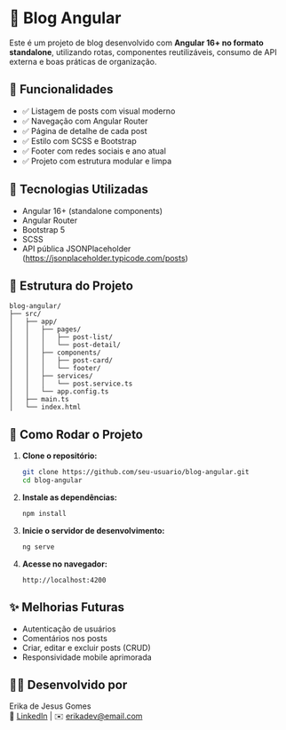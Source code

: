 # 📝 Blog Angular

Este é um projeto de blog desenvolvido com **Angular 16+ no formato standalone**, utilizando rotas, componentes reutilizáveis, consumo de API externa e boas práticas de organização.

## 📌 Funcionalidades

- ✅ Listagem de posts com visual moderno
- ✅ Navegação com Angular Router
- ✅ Página de detalhe de cada post
- ✅ Estilo com SCSS e Bootstrap
- ✅ Footer com redes sociais e ano atual
- ✅ Projeto com estrutura modular e limpa

## 🚀 Tecnologias Utilizadas

- Angular 16+ (standalone components)
- Angular Router
- Bootstrap 5
- SCSS
- API pública JSONPlaceholder (https://jsonplaceholder.typicode.com/posts)

## 🧱 Estrutura do Projeto

```
blog-angular/
├── src/
│   ├── app/
│   │   ├── pages/
│   │   │   ├── post-list/
│   │   │   └── post-detail/
│   │   ├── components/
│   │   │   ├── post-card/
│   │   │   └── footer/
│   │   ├── services/
│   │   │   └── post.service.ts
│   │   └── app.config.ts
│   ├── main.ts
│   └── index.html
```

## 🔧 Como Rodar o Projeto

1. **Clone o repositório:**
   ```bash
   git clone https://github.com/seu-usuario/blog-angular.git
   cd blog-angular
   ```

2. **Instale as dependências:**
   ```bash
   npm install
   ```

3. **Inicie o servidor de desenvolvimento:**
   ```bash
   ng serve
   ```

4. **Acesse no navegador:**
   ```
   http://localhost:4200
   ```

## ✨ Melhorias Futuras

- Autenticação de usuários
- Comentários nos posts
- Criar, editar e excluir posts (CRUD)
- Responsividade mobile aprimorada

## 👩‍💻 Desenvolvido por

Erika de Jesus Gomes  
🔗 [LinkedIn](https://www.linkedin.com/) | ✉️ erikadev@email.com
